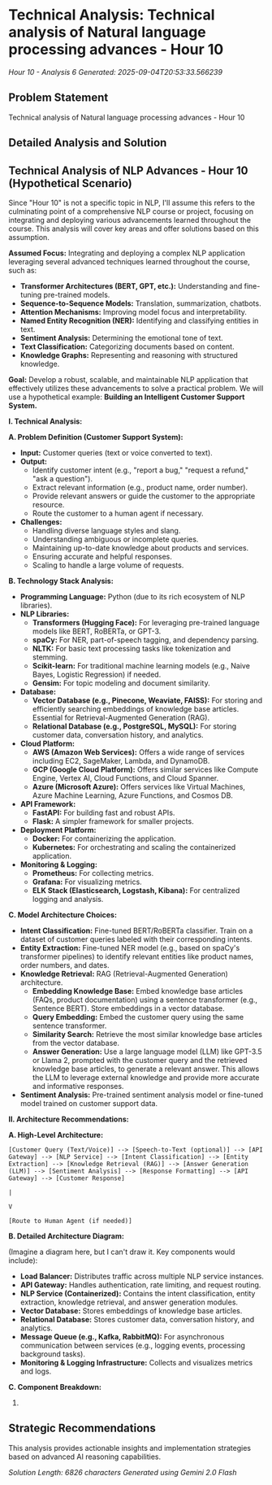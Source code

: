 # Technical Analysis: Technical analysis of Natural language processing advances - Hour 10
*Hour 10 - Analysis 6*
*Generated: 2025-09-04T20:53:33.566239*

## Problem Statement
Technical analysis of Natural language processing advances - Hour 10

## Detailed Analysis and Solution
## Technical Analysis of NLP Advances - Hour 10 (Hypothetical Scenario)

Since "Hour 10" is not a specific topic in NLP, I'll assume this refers to the culminating point of a comprehensive NLP course or project, focusing on integrating and deploying various advancements learned throughout the course. This analysis will cover key areas and offer solutions based on this assumption.

**Assumed Focus:** Integrating and deploying a complex NLP application leveraging several advanced techniques learned throughout the course, such as:

*   **Transformer Architectures (BERT, GPT, etc.):** Understanding and fine-tuning pre-trained models.
*   **Sequence-to-Sequence Models:** Translation, summarization, chatbots.
*   **Attention Mechanisms:** Improving model focus and interpretability.
*   **Named Entity Recognition (NER):** Identifying and classifying entities in text.
*   **Sentiment Analysis:** Determining the emotional tone of text.
*   **Text Classification:** Categorizing documents based on content.
*   **Knowledge Graphs:** Representing and reasoning with structured knowledge.

**Goal:**  Develop a robust, scalable, and maintainable NLP application that effectively utilizes these advancements to solve a practical problem.  We will use a hypothetical example:  **Building an Intelligent Customer Support System.**

**I. Technical Analysis:**

**A. Problem Definition (Customer Support System):**

*   **Input:** Customer queries (text or voice converted to text).
*   **Output:**
    *   Identify customer intent (e.g., "report a bug," "request a refund," "ask a question").
    *   Extract relevant information (e.g., product name, order number).
    *   Provide relevant answers or guide the customer to the appropriate resource.
    *   Route the customer to a human agent if necessary.
*   **Challenges:**
    *   Handling diverse language styles and slang.
    *   Understanding ambiguous or incomplete queries.
    *   Maintaining up-to-date knowledge about products and services.
    *   Ensuring accurate and helpful responses.
    *   Scaling to handle a large volume of requests.

**B. Technology Stack Analysis:**

*   **Programming Language:** Python (due to its rich ecosystem of NLP libraries).
*   **NLP Libraries:**
    *   **Transformers (Hugging Face):**  For leveraging pre-trained language models like BERT, RoBERTa, or GPT-3.
    *   **spaCy:**  For NER, part-of-speech tagging, and dependency parsing.
    *   **NLTK:**  For basic text processing tasks like tokenization and stemming.
    *   **Scikit-learn:** For traditional machine learning models (e.g., Naive Bayes, Logistic Regression) if needed.
    *   **Gensim:**  For topic modeling and document similarity.
*   **Database:**
    *   **Vector Database (e.g., Pinecone, Weaviate, FAISS):**  For storing and efficiently searching embeddings of knowledge base articles.  Essential for Retrieval-Augmented Generation (RAG).
    *   **Relational Database (e.g., PostgreSQL, MySQL):** For storing customer data, conversation history, and analytics.
*   **Cloud Platform:**
    *   **AWS (Amazon Web Services):** Offers a wide range of services including EC2, SageMaker, Lambda, and DynamoDB.
    *   **GCP (Google Cloud Platform):** Offers similar services like Compute Engine, Vertex AI, Cloud Functions, and Cloud Spanner.
    *   **Azure (Microsoft Azure):**  Offers services like Virtual Machines, Azure Machine Learning, Azure Functions, and Cosmos DB.
*   **API Framework:**
    *   **FastAPI:**  For building fast and robust APIs.
    *   **Flask:**  A simpler framework for smaller projects.
*   **Deployment Platform:**
    *   **Docker:**  For containerizing the application.
    *   **Kubernetes:**  For orchestrating and scaling the containerized application.
*   **Monitoring & Logging:**
    *   **Prometheus:** For collecting metrics.
    *   **Grafana:** For visualizing metrics.
    *   **ELK Stack (Elasticsearch, Logstash, Kibana):** For centralized logging and analysis.

**C.  Model Architecture Choices:**

*   **Intent Classification:** Fine-tuned BERT/RoBERTa classifier.  Train on a dataset of customer queries labeled with their corresponding intents.
*   **Entity Extraction:** Fine-tuned NER model (e.g., based on spaCy's transformer pipelines) to identify relevant entities like product names, order numbers, and dates.
*   **Knowledge Retrieval:**  RAG (Retrieval-Augmented Generation) architecture.
    *   **Embedding Knowledge Base:**  Embed knowledge base articles (FAQs, product documentation) using a sentence transformer (e.g., Sentence BERT). Store embeddings in a vector database.
    *   **Query Embedding:**  Embed the customer query using the same sentence transformer.
    *   **Similarity Search:**  Retrieve the most similar knowledge base articles from the vector database.
    *   **Answer Generation:**  Use a large language model (LLM) like GPT-3.5 or Llama 2, prompted with the customer query and the retrieved knowledge base articles, to generate a relevant answer.  This allows the LLM to leverage external knowledge and provide more accurate and informative responses.
*   **Sentiment Analysis:**  Pre-trained sentiment analysis model or fine-tuned model trained on customer support data.

**II. Architecture Recommendations:**

**A.  High-Level Architecture:**

```
[Customer Query (Text/Voice)] --> [Speech-to-Text (optional)] --> [API Gateway] --> [NLP Service] --> [Intent Classification] --> [Entity Extraction] --> [Knowledge Retrieval (RAG)] --> [Answer Generation (LLM)] --> [Sentiment Analysis] --> [Response Formatting] --> [API Gateway] --> [Customer Response]
                                                                                                         |
                                                                                                         V
                                                                                                 [Route to Human Agent (if needed)]
```

**B.  Detailed Architecture Diagram:**

(Imagine a diagram here, but I can't draw it.  Key components would include):

*   **Load Balancer:** Distributes traffic across multiple NLP service instances.
*   **API Gateway:** Handles authentication, rate limiting, and request routing.
*   **NLP Service (Containerized):**  Contains the intent classification, entity extraction, knowledge retrieval, and answer generation modules.
*   **Vector Database:** Stores embeddings of knowledge base articles.
*   **Relational Database:** Stores customer data, conversation history, and analytics.
*   **Message Queue (e.g., Kafka, RabbitMQ):**  For asynchronous communication between services (e.g., logging events, processing background tasks).
*   **Monitoring & Logging Infrastructure:**  Collects and visualizes metrics and logs.

**C.  Component Breakdown:**

1.  

## Strategic Recommendations
This analysis provides actionable insights and implementation strategies
based on advanced AI reasoning capabilities.

*Solution Length: 6826 characters*
*Generated using Gemini 2.0 Flash*
